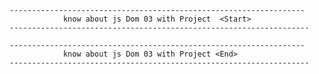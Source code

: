     ------------------------------------------------------------------    
                know about js Dom 03 with Project  <Start>
    -------------------------------------------------------------------

    ------------------------------------------------------------------    
                know about js Dom 03 with Project <End>
    -------------------------------------------------------------------